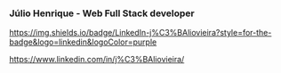 ### Júlio Henrique - Web Full Stack developer


https://img.shields.io/badge/LinkedIn-j%C3%BAliovieira?style=for-the-badge&logo=linkedin&logoColor=purple

https://www.linkedin.com/in/j%C3%BAliovieira/
